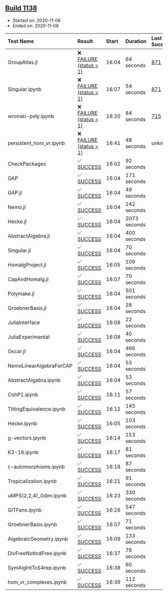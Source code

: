 ## [Build 1138](https://oscarci.mathematik.uni-kl.de/job/oscar-stable/1138/)

* Started on: 2020-11-06
* Ended on: 2020-11-06

| Test Name    | Result | Start | Duration | Last Success | First Failure |
|:-------------|:-------|:------|:---------|:-------------|:--------------|
| GroupAtlas.jl | ❌ [FAILURE (status = 1)](https://oscarci.mathematik.uni-kl.de/job/oscar-stable/1138/artifact/logs/build-1138/GroupAtlas.jl.log) | 16:04 | 64 seconds | [871](https://oscarci.mathematik.uni-kl.de/job/oscar-stable/871/) | [872](https://oscarci.mathematik.uni-kl.de/job/oscar-stable/872/) |
| Singular.ipynb | ❌ [FAILURE (status = 1)](https://oscarci.mathematik.uni-kl.de/job/oscar-stable/1138/artifact/logs/build-1138/Singular.ipynb.log) | 16:07 | 54 seconds | [871](https://oscarci.mathematik.uni-kl.de/job/oscar-stable/871/) | [872](https://oscarci.mathematik.uni-kl.de/job/oscar-stable/872/) |
| wronski-poly.ipynb | ❌ [FAILURE (status = 1)](https://oscarci.mathematik.uni-kl.de/job/oscar-stable/1138/artifact/logs/build-1138/wronski-poly.ipynb.log) | 16:20 | 84 seconds | [715](https://oscarci.mathematik.uni-kl.de/job/oscar-stable/715/) | [716](https://oscarci.mathematik.uni-kl.de/job/oscar-stable/716/) |
| persistent_hom_vr.ipynb | ❌ [FAILURE (status = 1)](https://oscarci.mathematik.uni-kl.de/job/oscar-stable/1138/artifact/logs/build-1138/persistent_hom_vr.ipynb.log) | 16:41 | 48 seconds | unknown | unknown |
| CheckPackages | ✅ [SUCCESS](https://oscarci.mathematik.uni-kl.de/job/oscar-stable/1138/artifact/logs/build-1138/CheckPackages.log) | 16:02 | 92 seconds |  |  |
| GAP | ✅ [SUCCESS](https://oscarci.mathematik.uni-kl.de/job/oscar-stable/1138/artifact/logs/build-1138/GAP.log) | 16:04 | 171 seconds |  |  |
| GAP.jl | ✅ [SUCCESS](https://oscarci.mathematik.uni-kl.de/job/oscar-stable/1138/artifact/logs/build-1138/GAP.jl.log) | 16:04 | 49 seconds |  |  |
| Nemo.jl | ✅ [SUCCESS](https://oscarci.mathematik.uni-kl.de/job/oscar-stable/1138/artifact/logs/build-1138/Nemo.jl.log) | 16:04 | 242 seconds |  |  |
| Hecke.jl | ✅ [SUCCESS](https://oscarci.mathematik.uni-kl.de/job/oscar-stable/1138/artifact/logs/build-1138/Hecke.jl.log) | 16:04 | 2073 seconds |  |  |
| AbstractAlgebra.jl | ✅ [SUCCESS](https://oscarci.mathematik.uni-kl.de/job/oscar-stable/1138/artifact/logs/build-1138/AbstractAlgebra.jl.log) | 16:04 | 400 seconds |  |  |
| Singular.jl | ✅ [SUCCESS](https://oscarci.mathematik.uni-kl.de/job/oscar-stable/1138/artifact/logs/build-1138/Singular.jl.log) | 16:04 | 70 seconds |  |  |
| HomalgProject.jl | ✅ [SUCCESS](https://oscarci.mathematik.uni-kl.de/job/oscar-stable/1138/artifact/logs/build-1138/HomalgProject.jl.log) | 16:05 | 109 seconds |  |  |
| CapAndHomalg.jl | ✅ [SUCCESS](https://oscarci.mathematik.uni-kl.de/job/oscar-stable/1138/artifact/logs/build-1138/CapAndHomalg.jl.log) | 16:07 | 70 seconds |  |  |
| Polymake.jl | ✅ [SUCCESS](https://oscarci.mathematik.uni-kl.de/job/oscar-stable/1138/artifact/logs/build-1138/Polymake.jl.log) | 16:04 | 501 seconds |  |  |
| GroebnerBasis.jl | ✅ [SUCCESS](https://oscarci.mathematik.uni-kl.de/job/oscar-stable/1138/artifact/logs/build-1138/GroebnerBasis.jl.log) | 16:04 | 28 seconds |  |  |
| JuliaInterface | ✅ [SUCCESS](https://oscarci.mathematik.uni-kl.de/job/oscar-stable/1138/artifact/logs/build-1138/JuliaInterface.log) | 16:08 | 22 seconds |  |  |
| JuliaExperimental | ✅ [SUCCESS](https://oscarci.mathematik.uni-kl.de/job/oscar-stable/1138/artifact/logs/build-1138/JuliaExperimental.log) | 16:08 | 40 seconds |  |  |
| Oscar.jl | ✅ [SUCCESS](https://oscarci.mathematik.uni-kl.de/job/oscar-stable/1138/artifact/logs/build-1138/Oscar.jl.log) | 16:04 | 466 seconds |  |  |
| NemoLinearAlgebraForCAP | ✅ [SUCCESS](https://oscarci.mathematik.uni-kl.de/job/oscar-stable/1138/artifact/logs/build-1138/NemoLinearAlgebraForCAP.log) | 16:04 | 53 seconds |  |  |
| AbstractAlgebra.ipynb | ✅ [SUCCESS](https://oscarci.mathematik.uni-kl.de/job/oscar-stable/1138/artifact/logs/build-1138/AbstractAlgebra.ipynb.log) | 16:04 | 53 seconds |  |  |
| CohP1.ipynb | ✅ [SUCCESS](https://oscarci.mathematik.uni-kl.de/job/oscar-stable/1138/artifact/logs/build-1138/CohP1.ipynb.log) | 16:11 | 57 seconds |  |  |
| TiltingEquivalence.ipynb | ✅ [SUCCESS](https://oscarci.mathematik.uni-kl.de/job/oscar-stable/1138/artifact/logs/build-1138/TiltingEquivalence.ipynb.log) | 16:12 | 145 seconds |  |  |
| Hecke.ipynb | ✅ [SUCCESS](https://oscarci.mathematik.uni-kl.de/job/oscar-stable/1138/artifact/logs/build-1138/Hecke.ipynb.log) | 16:05 | 103 seconds |  |  |
| g-vectors.ipynb | ✅ [SUCCESS](https://oscarci.mathematik.uni-kl.de/job/oscar-stable/1138/artifact/logs/build-1138/g-vectors.ipynb.log) | 16:14 | 153 seconds |  |  |
| K3-16.ipynb | ✅ [SUCCESS](https://oscarci.mathematik.uni-kl.de/job/oscar-stable/1138/artifact/logs/build-1138/K3-16.ipynb.log) | 16:17 | 81 seconds |  |  |
| c-automorphisms.ipynb | ✅ [SUCCESS](https://oscarci.mathematik.uni-kl.de/job/oscar-stable/1138/artifact/logs/build-1138/c-automorphisms.ipynb.log) | 16:18 | 87 seconds |  |  |
| Tropicalization.ipynb | ✅ [SUCCESS](https://oscarci.mathematik.uni-kl.de/job/oscar-stable/1138/artifact/logs/build-1138/Tropicalization.ipynb.log) | 16:21 | 91 seconds |  |  |
| uMPS(2,2,4)_0dim.ipynb | ✅ [SUCCESS](https://oscarci.mathematik.uni-kl.de/job/oscar-stable/1138/artifact/logs/build-1138/uMPS-2-2-4-_0dim.ipynb.log) | 16:23 | 330 seconds |  |  |
| GITFans.ipynb | ✅ [SUCCESS](https://oscarci.mathematik.uni-kl.de/job/oscar-stable/1138/artifact/logs/build-1138/GITFans.ipynb.log) | 16:28 | 547 seconds |  |  |
| GroebnerBasis.ipynb | ✅ [SUCCESS](https://oscarci.mathematik.uni-kl.de/job/oscar-stable/1138/artifact/logs/build-1138/GroebnerBasis.ipynb.log) | 16:07 | 71 seconds |  |  |
| AlgebraicGeometry.ipynb | ✅ [SUCCESS](https://oscarci.mathematik.uni-kl.de/job/oscar-stable/1138/artifact/logs/build-1138/AlgebraicGeometry.ipynb.log) | 16:09 | 133 seconds |  |  |
| DivFreeNotIndFree.ipynb | ✅ [SUCCESS](https://oscarci.mathematik.uni-kl.de/job/oscar-stable/1138/artifact/logs/build-1138/DivFreeNotIndFree.ipynb.log) | 16:37 | 76 seconds |  |  |
| SymAlgIntToS4rep.ipynb | ✅ [SUCCESS](https://oscarci.mathematik.uni-kl.de/job/oscar-stable/1138/artifact/logs/build-1138/SymAlgIntToS4rep.ipynb.log) | 16:38 | 60 seconds |  |  |
| hom_vr_complexes.ipynb | ✅ [SUCCESS](https://oscarci.mathematik.uni-kl.de/job/oscar-stable/1138/artifact/logs/build-1138/hom_vr_complexes.ipynb.log) | 16:39 | 112 seconds |  |  |
